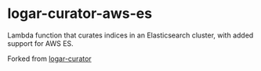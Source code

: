 # logar-curator-aws-es

Lambda function that curates indices in an Elasticsearch cluster, with added support for AWS ES.

Forked from [logar-curator](https://github.com/everydayhero/logar-curator)
